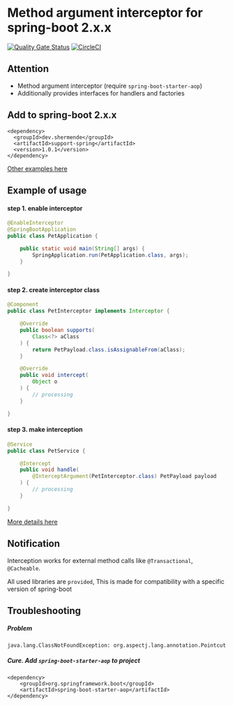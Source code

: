 # Method argument interceptor for spring-boot 2.x.x

[![Quality Gate Status](https://sonarcloud.io/api/project_badges/measure?project=shermende_dev.shermende.support-spring&metric=alert_status)](https://sonarcloud.io/dashboard?id=shermende_dev.shermende.support-spring)
[![CircleCI](https://circleci.com/gh/shermende/dev.shermende.support-spring.svg?style=svg)](https://circleci.com/gh/shermende/dev.shermende.support-spring)

## Attention

* Method argument interceptor (require `spring-boot-starter-aop`)
* Additionally provides interfaces for handlers and factories

## Add to spring-boot 2.x.x

```
<dependency>
  <groupId>dev.shermende</groupId>
  <artifactId>support-spring</artifactId>
  <version>1.0.1</version>
</dependency>
```
[Other examples here](https://search.maven.org/artifact/dev.shermende/support-spring)
## Example of usage

#### step 1. enable interceptor
```java
@EnableInterceptor
@SpringBootApplication
public class PetApplication {

    public static void main(String[] args) {
        SpringApplication.run(PetApplication.class, args);
    }

}
```
#### step 2. create interceptor class
```java
@Component
public class PetInterceptor implements Interceptor {

    @Override
    public boolean supports(
        Class<?> aClass
    ) {
        return PetPayload.class.isAssignableFrom(aClass);
    }

    @Override
    public void intercept(
        Object o
    ) {
        // processing
    }

}
```
#### step 3. make interception
```java
@Service
public class PetService {

    @Intercept
    public void handle(
        @InterceptArgument(PetInterceptor.class) PetPayload payload
    ) {
        // processing
    }

}
```
[More details here](https://github.com/shermende/dev.shermende.pet.dms-backend/blob/develop/src/main/java/dev/shermende/pet/dms/service/unit/impl/UnitServiceImpl.java#L114)
## Notification

Interception works for external method calls like `@Transactional`, `@Cacheable`.

All used libraries are `provided`, This is made for compatibility with a specific version of spring-boot
 
## Troubleshooting
##### Problem
```$xslt
java.lang.ClassNotFoundException: org.aspectj.lang.annotation.Pointcut
```
##### Cure. Add `spring-boot-starter-aop` to project
```$xslt
<dependency>
    <groupId>org.springframework.boot</groupId>
    <artifactId>spring-boot-starter-aop</artifactId>
</dependency>
```
